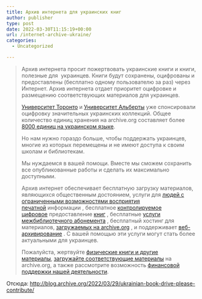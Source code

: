 ```yaml
---
title: Архив интернета для украинских книг
author: publisher
type: post
date: 2022-03-30T11:15:19+00:00
url: /internet-archive-ukraine/
categories:
  - Uncategorized

---
```

> Архив интернета просит пожертвовать украинские книги и книги, полезные для  украинцев. Книги будут сохранены, оцифрованы и предоставлены (бесплатно одному пользователю за раз) через Интернет. Архив интернета отдает приоритет оцифровке и размещению соответствующих материалов для украинцев.
> 
> [Университет Торонто][1] и [Университет Альберты][2] уже спонсировали оцифровку значительных украинских коллекций. Общее количество единиц хранения на archive.org составляет более [8000 единиц на украинском языке][3].
> 
> Но нам нужно гораздо больше, чтобы поддержать украинцев, многие из которых перемещены и не имеют доступа к своим школам и библиотекам.
> 
> Мы нуждаемся в вашей помощи. Вместе мы сможем сохранить все опубликованные работы и сделать их максимально доступными.  
> 
> Архив интернет обеспечивает бесплатную загрузку материалов, являющихся общественным достоянием, услуги для [людей с ограниченными возможностями восприятия печатной][4] информации , бесплатное [контролируемое цифровое][5] предоставление [книг][6] , бесплатные [услуги межбиблиотечного абонемента][7] , бесплатный хостинг для материалов, [загружаемых на archive.org][8] , и поддерживает [веб-архивирование][9] . С вашей помощью эти услуги могут стать более актуальными для украинцев.
> 
> Пожалуйста, жертвуйте [физические книги и другие материалы][10], [загружайте соответствующие материалы][8] на archive.org, а также рассмотрите возможность [финансовой поддержки нашей деятельности][11].  

Отсюда: <http://blog.archive.org/2022/03/29/ukrainian-book-drive-please-contribute/>

 [1]: https://archive.org/search.php?query=language%3Aukr%20AND%20scanningcenter%3Auoft
 [2]: https://archive.org/search.php?query=language%3Aukr%20AND%20scanningcenter%3Aalberta
 [3]: https://archive.org/search.php?query=language%3Aukr
 [4]: http://blog.archive.org/2021/03/03/leveling-the-playing-field-for-students-with-print-disabilities/
 [5]: https://controlleddigitallending.org/
 [6]: https://archive.org/details/inlibrary?query=NOT+collection%3Aperiodicals
 [7]: https://help.archive.org/help/inter-library-loan-ill-at-the-internet-archive/
 [8]: https://archive.org/create/
 [9]: http://blog.archive.org/2022/03/22/volunteers-rally-to-archive-ukrainian-web-sites/
 [10]: https://help.archive.org/help/how-do-i-make-a-physical-donation-to-the-internet-archive/
 [11]: https://archive.org/donate/